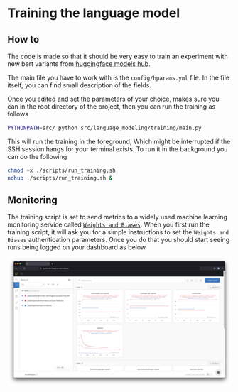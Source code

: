 # Training the language model
## How to 
The code is made so that it should be very easy to train an experiment with new bert variants from [huggingface models hub](https://huggingface.co/models).

The main file you have to work with is the `config/hparams.yml` file. In the file itself, you can find small description of the fields.

Once you edited and set the parameters of your choice, makes sure you can in the root directory of the project, then you can run the training as follows
```bash
PYTHONPATH=src/ python src/language_modeling/training/main.py
```
This will run the training in the foreground, Which might be interrupted if the SSH session hangs for your terminal exists. To run it in the background you can do the following

```bash
chmod +x ./scripts/run_training.sh
nohup ./scripts/run_training.sh &
```

## Monitoring

The training script is set to send metrics to a widely used machine learning monitoring service called [`Weights and Biases`](https://wandb.ai). When you first run the training script, it will ask you for a simple instructions to set the `Weights and Biases` authentication parameters. Once you do that you should start seeing runs being logged on your dashboard as below

![Weights and Biases](resources/wandb.png)